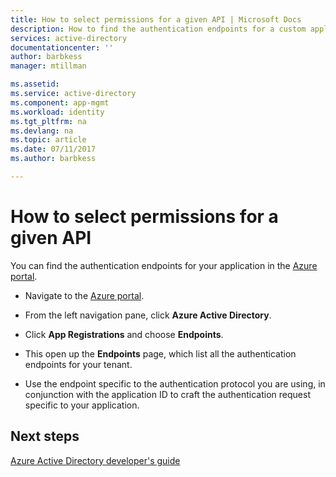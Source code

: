 ```yaml
---
title: How to select permissions for a given API | Microsoft Docs
description: How to find the authentication endpoints for a custom application you are developing or registering with Azure AD.
services: active-directory
documentationcenter: ''
author: barbkess
manager: mtillman

ms.assetid: 
ms.service: active-directory
ms.component: app-mgmt
ms.workload: identity
ms.tgt_pltfrm: na
ms.devlang: na
ms.topic: article
ms.date: 07/11/2017
ms.author: barbkess

---
```


# How to select permissions for a given API

You can find the authentication endpoints for your application in the [Azure portal](https://portal.azure.com).

-   Navigate to the [Azure portal](https://portal.azure.com).

-   From the left navigation pane, click **Azure Active Directory**.

-   Click **App Registrations** and choose **Endpoints**.

-   This open up the **Endpoints** page, which list all the authentication endpoints for your tenant.

-   Use the endpoint specific to the authentication protocol you are using, in conjunction with the application ID to craft the authentication request specific to your application.

## Next steps
[Azure Active Directory developer's guide](https://docs.microsoft.com/azure/active-directory/develop/active-directory-developers-guide#authentication-and-authorization-protocols)
